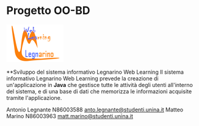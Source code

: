 # Progetto OO-BD
![Legnarino Web Learning App](https://github.com/Mathieus99/Progetto_OO_BD/blob/main/Legnarino_WL_Loghi/ProvaLogo4.png)

**Sviluppo del sistema informativo Legnarino Web Learning
Il sistema informativo Legnarino Web Learning prevede la creazione di un'applicazione in **Java** che gestisce tutte le attività degli utenti all'interno del sistema, e di una base di dati che memorizza le informazioni acquisite tramite l'applicazione.




Antonio Legnante N86003588 anto.legnante@studenti.unina.it
Matteo Marino N86003963 matt.marino@studenti.unina.it
